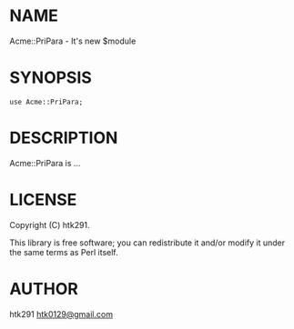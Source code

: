 # NAME

Acme::PriPara - It's new $module

# SYNOPSIS

    use Acme::PriPara;

# DESCRIPTION

Acme::PriPara is ...

# LICENSE

Copyright (C) htk291.

This library is free software; you can redistribute it and/or modify
it under the same terms as Perl itself.

# AUTHOR

htk291 <htk0129@gmail.com>

